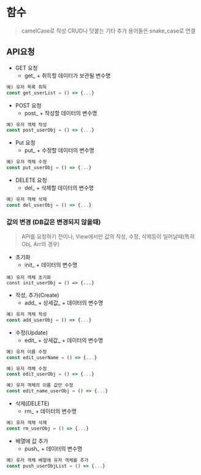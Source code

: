 # 함수
> camelCase로 작성
> CRUD나 덧붙는 기타 추가 용어들은 snake_case로 연결

## API요청
- GET 요청
  - get_ + 취득할 데이터가 보관될 변수명
```js
예) 유저 목록 취득
const get_userList = () => {...}
```

- POST 요청
  - post_ + 작성할 데이터의 변수명
```js
예) 유저 객체 작성
const post_userObj = () => {...}
```

- Put 요청
  - put_ + 수정할 데이터의 변수명
```js
예) 유저 객체 수정
const put_userObj = () => {...}
```

- DELETE 요청
  - del_ + 삭제할 데이터의 변수명
```js
예) 유저 객체 삭제
const del_userObj = () => {...}
```

### 값의 변경 (DB값은 변경되지 않을때)
> API를 요청하기 전이나, View에서만 값의 작성, 수정, 삭제등이 일어날때(특히 Obj, Arr의 경우)
- 초기화
  - init_ + 데이터의 변수명
```
예) 유저 객체 초기화
const init_userObj = () => {...}
```
- 작성, 추가(Create)
  - add_ + 상세값_ + 데이터의 변수명
```js
예) 유저 객체 작성
const add_userObj = () => {...}
```
- 수정(Update)
  - edit_ + 상세값_ + 데이터의 변수명
```js
예) 유저 이름 수정
const edit_userName = () => {...}

예) 유저 객체 수정
const edit_userObj = () => {...}

예) 유저 객체의 이름 값만 수정
const edit_name_userObj = () => {...}
```
- 삭제(DELETE)
  - rm_ + 데이터의 변수명
```js
예) 유저 객체 삭제
const rm_userObj = () => {...}
```
- 배열에 값 추가
  - push_ + 데이터의 변수명
```js
예) 유저 객체 배열에 유저 객체를 추가
const push_userObjList = () => {...}
```
